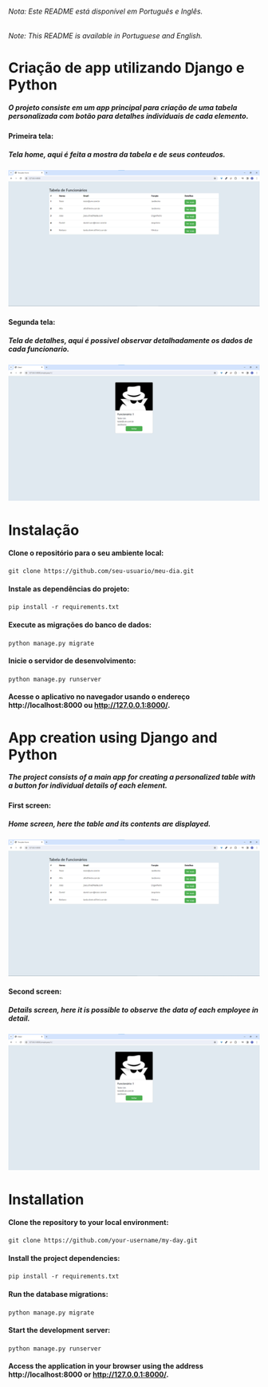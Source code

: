 ###### Nota: Este README está disponível em Português e Inglês.

###### Note: This README is available in Portuguese and English.

# Criação de app utilizando Django e Python

##### O projeto consiste em um app principal para criação de uma tabela personalizada com botão para detalhes individuais de cada elemento.

#### Primeira tela:

##### Tela home, aqui é feita a mostra da tabela e de seus conteudos.

![TelaHome](./imgs/img1.png)

#### Segunda tela:

##### Tela de detalhes, aqui é possivel observar detalhadamente os dados de cada funcionario.

![TelaDetalhe](./imgs/img2.png)

# Instalação

#### Clone o repositório para o seu ambiente local:

`git clone https://github.com/seu-usuario/meu-dia.git`

#### Instale as dependências do projeto:

`pip install -r requirements.txt`

#### Execute as migrações do banco de dados:

`python manage.py migrate`

#### Inicie o servidor de desenvolvimento:

`python manage.py runserver`

#### Acesse o aplicativo no navegador usando o endereço http://localhost:8000 ou http://127.0.0.1:8000/.

# App creation using Django and Python

##### The project consists of a main app for creating a personalized table with a button for individual details of each element.

#### First screen:

##### Home screen, here the table and its contents are displayed.

![TelaHome](./imgs/img1.png)

#### Second screen:

##### Details screen, here it is possible to observe the data of each employee in detail.

![TelaDetalhe](./imgs/img2.png)

# Installation

#### Clone the repository to your local environment:

`git clone https://github.com/your-username/my-day.git`

#### Install the project dependencies:

`pip install -r requirements.txt`

#### Run the database migrations:

`python manage.py migrate`

#### Start the development server:

`python manage.py runserver`

#### Access the application in your browser using the address http://localhost:8000 or http://127.0.0.1:8000/.
